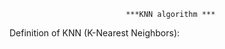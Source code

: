                               ***KNN algorithm ***
  

   Definition of  KNN (K-Nearest Neighbors):

    


      



